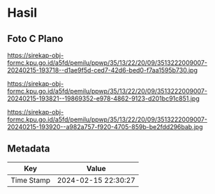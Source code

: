 # Hasil

## Foto C Plano

https://sirekap-obj-formc.kpu.go.id/a5fd/pemilu/ppwp/35/13/22/20/09/3513222009007-20240215-193718--d1ae9f5d-ced7-42d6-bed0-f7aa1595b730.jpg

https://sirekap-obj-formc.kpu.go.id/a5fd/pemilu/ppwp/35/13/22/20/09/3513222009007-20240215-193821--19869352-e978-4862-9123-d201bc91c851.jpg

https://sirekap-obj-formc.kpu.go.id/a5fd/pemilu/ppwp/35/13/22/20/09/3513222009007-20240215-193920--a982a757-f920-4705-859b-be2fdd296bab.jpg


## Metadata

| Key        | Value               |
| ---------- | ------------------- |
| Time Stamp | 2024-02-15 22:30:27 |



